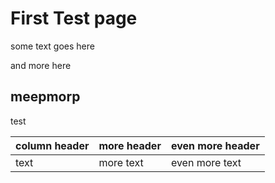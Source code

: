 # First Test page

some text goes here



and more here



## meepmorp

test

| column header | more header | even more header |
| :--- | :--- | :--- |
| text | more text | even more text |



